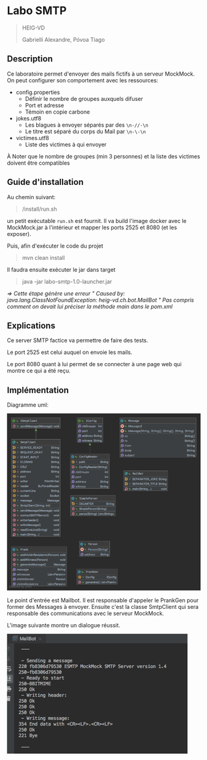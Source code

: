 # Labo SMTP

> HEIG-VD
>
> Gabrielli Alexandre, Póvoa Tiago

## Description

Ce laboratoire permet d'envoyer des mails fictifs à un serveur MockMock. On peut configurer son comportement avec les ressources:

* config.properties
  * Définir le nombre de groupes auxquels difuser
  * Port et adresse
  * Témoin en copie carbone
* jokes.utf8
  * Les blagues à envoyer séparés par des `\n-//-\n` 
  * Le titre est séparé du corps du Mail par `\n-\-\n`
* victimes.utf8
  * Liste des victimes à qui envoyer

À Noter que le nombre de groupes (min 3 personnes) et la liste des victimes doivent être compatibles

## Guide d'installation

Au chemin suivant: 

> /install/run.sh

un petit exécutable `run.sh` est fournit. Il va build l'image docker avec le MockMock.jar à l'intérieur et mapper les ports 2525 et 8080 (et les exposer).

Puis, afin d'exécuter le code du projet

> mvn clean install

Il faudra ensuite exécuter le jar dans target 

>java -jar labo-smtp-1.0-launcher.jar

*=> Cette étape génère une erreur " Caused by: java.lang.ClassNotFoundException: heig-vd.ch.bot.MailBot "
Pas compris comment on devait lui préciser la méthode main dans le pom.xml*

## Explications

Ce server SMTP factice va permettre de faire des tests. 

Le port 2525 est celui auquel on envoie les mails.

Le port 8080 quant à lui permet de se connecter à une page web qui montre ce qui a été reçu.

## Implémentation

Diagramme uml:

![SmtpClient](SmtpClient.png)



Le point d'entrée est Mailbot. Il est responsable d'appeler le PrankGen pour former des Messages à envoyer. Ensuite c'est la classe SmtpClient qui sera responsable des communications avec le serveur MockMock.

L'image suivante montre un dialogue réussit.

![Dialog](Dialog.png)
